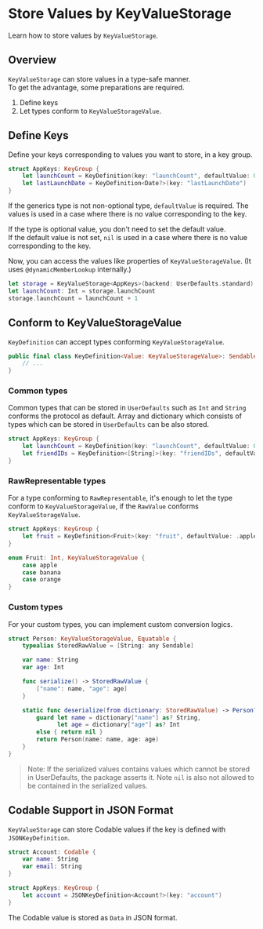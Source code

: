 # Store Values by KeyValueStorage

Learn how to store values by ``KeyValueStorage``.

## Overview
`KeyValueStorage` can store values in a type-safe manner.  
To get the advantage, some preparations are required.

1. Define keys
2. Let types conform to ``KeyValueStorageValue``.

## Define Keys
Define your keys corresponding to values you want to store, in a key group.
```swift
struct AppKeys: KeyGroup {
    let launchCount = KeyDefinition(key: "launchCount", defaultValue: 0)
    let lastLaunchDate = KeyDefinition<Date?>(key: "lastLaunchDate")
}
```

If the generics type is not non-optional type, `defaultValue` is required.
The values is used in a case where there is no value corresponding to the key.

If the type is optional value, you don't need to set the default value.  
If the default value is not set, `nil` is used in a case where there is no value corresponding to the key.

Now, you can access the values like properties of ``KeyValueStorageValue``. (It uses `@dynamicMemberLookup` internally.)

```swift
let storage = KeyValueStorage<AppKeys>(backend: UserDefaults.standard)
let launchCount: Int = storage.launchCount
storage.launchCount = launchCount + 1
```

## Conform to KeyValueStorageValue
``KeyDefinition`` can accept types conforming ``KeyValueStorageValue``.

```swift
public final class KeyDefinition<Value: KeyValueStorageValue>: Sendable {
    // ...
}
```

### Common types
Common types that can be stored in `UserDefaults` such as `Int` and `String` conforms the protocol as default.
Array and dictionary which consists of types which can be stored in `UserDefaults` can be also stored.

```swift
struct AppKeys: KeyGroup {
    let launchCount = KeyDefinition(key: "launchCount", defaultValue: 0)
    let friendIDs = KeyDefinition<[String]>(key: "friendIDs", defaultValue: [])
}
```

### RawRepresentable types
For a type conforming to `RawRepresentable`, it's enough to let the type conform to `KeyValueStorageValue`, if the `RawValue` conforms `KeyValueStorageValue`.
```swift
struct AppKeys: KeyGroup {
    let fruit = KeyDefinition<Fruit>(key: "fruit", defaultValue: .apple)
}

enum Fruit: Int, KeyValueStorageValue {
    case apple
    case banana
    case orange
}
```

### Custom types
For your custom types, you can implement custom conversion logics.
```swift
struct Person: KeyValueStorageValue, Equatable {
    typealias StoredRawValue = [String: any Sendable]

    var name: String
    var age: Int

    func serialize() -> StoredRawValue {
        ["name": name, "age": age]
    }

    static func deserialize(from dictionary: StoredRawValue) -> Person? {
        guard let name = dictionary["name"] as? String,
              let age = dictionary["age"] as? Int
        else { return nil }
        return Person(name: name, age: age)
    }
}
```

> Note: 
If the serialized values contains values which cannot be stored in UserDefaults, the package asserts it.
Note `nil` is also not allowed to be contained in the serialized values.

## Codable Support in JSON Format
``KeyValueStorage`` can store Codable values if the key is defined with ``JSONKeyDefinition``.

```swift
struct Account: Codable {
    var name: String
    var email: String
}

struct AppKeys: KeyGroup {
    let account = JSONKeyDefinition<Account?>(key: "account")
}
```

The Codable value is stored as `Data` in JSON format.

